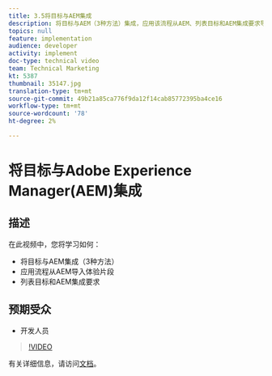 ```yaml
---
title: 3.5将目标与AEM集成
description: 将目标与AEM（3种方法）集成，应用该流程从AEM、列表目标和AEM集成要求导入体验片段
topics: null
feature: implementation
audience: developer
activity: implement
doc-type: technical video
team: Technical Marketing
kt: 5387
thumbnail: 35147.jpg
translation-type: tm+mt
source-git-commit: 49b21a85ca776f9da12f14cab85772395ba4ce16
workflow-type: tm+mt
source-wordcount: '78'
ht-degree: 2%

---
```



# 将目标与Adobe Experience Manager(AEM)集成

## 描述

在此视频中，您将学习如何：

* 将目标与AEM集成（3种方法）
* 应用流程从AEM导入体验片段
* 列表目标和AEM集成要求

## 预期受众

* 开发人员

>[!VIDEO](https://video.tv.adobe.com/v/35147/?quality=12)

有关详细信息，请访问[文档](https://docs.adobe.com/content/help/en/target/using/experiences/offers/aem-experience-fragments.html)。
